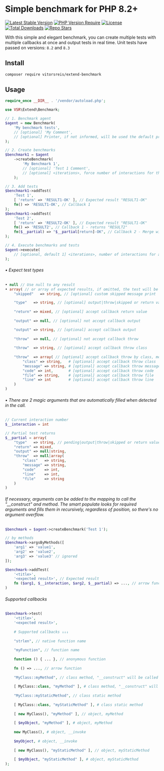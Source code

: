 # Simple benchmark for PHP 8.2+

[![Latest Stable Version](https://img.shields.io/packagist/v/vitorsreis/extend-benchmark?style=flat-square&label=stable&color=2E9DD3)](https://packagist.org/packages/vitorsreis/extend-benchmark)
[![PHP Version Require](https://img.shields.io/packagist/dependency-v/vitorsreis/extend-benchmark/php?style=flat-square&color=777BB3)](https://packagist.org/packages/vitorsreis/extend-benchmark)
[![License](https://img.shields.io/packagist/l/vitorsreis/extend-benchmark?style=flat-square&color=418677)](https://github.com/vitorsreis/extend-benchmark/blob/master/LICENSE)
[![Total Downloads](https://img.shields.io/packagist/dt/vitorsreis/extend-benchmark?style=flat-square&color=0476B7)](https://packagist.org/packages/vitorsreis/extend-benchmark)
[![Repo Stars](https://img.shields.io/github/stars/vitorsreis/extend-benchmark?style=social)](https://github.com/vitorsreis/extend-benchmark)

With this simple and elegant benchmark, you can create multiple tests with multiple callbacks at once and output tests
in real time. Unit tests have passed on versions: ```8.2``` and  ```8.3```

## Install

```bash
composer require vitorsreis/extend-benchmark
```

## Usage

```php
require_once __DIR__ . '/vendor/autoload.php';

use VSR\Extend\Benchmark;

// 1. Benchmark agent
$agent = new Benchmark(
    'My benchmark tests',
    // [optional] 'My Comment',
    // [optional] Printer, if not informed, will be used the default printers ( Printer/Console | Printer/Html ) 
);

// 2. Create benchmarks
$benchmark1 = $agent
    ->createBenchmark(
        'My Benchmark 1',
        // [optional] 'Test 1 Comment',
        // [optional] <iterations>, force number of interactions for this test
    );

// 3. Add tests
$benchmark1->addTest(
    'Test 1',
    [ 'return' => 'RESULT1-OK' ], // Expected result "RESULT1-OK"
    fn() => 'RESULT1-OK', // Callback 1
);
$benchmark1->addTest(
    'Test 2',
    [ 'return' => 'RESULT2-OK' ], // Expected result "RESULT1-OK"
    fn() => 'RESULT2', // Callback 1 - returns "RESULT2"
    fn($__partial) => "$__partial[return]-OK", // Callback 2 - Merge with callback 1, returns "RESULT2-OK"
);

// 4. Execute benchmarks and tests
$agent->execute(
    // [optional, default 1] <iterations>, number of interactions for all tests
);
```

###### • Expect test types

```php
• null // Use null to any result
• array( // or array of expected results, if omitted, the test will be considered successful
    "skipped"   => string, // [optional] custom skipped message print

    "type"   => string, // [optional] output|throw|skipped or return value type
    
    "return" => mixed, // [optional] accept callback return value
    
    "output" => null, // [optional] not accept callback output

    "output" => string, // [optional] accept callback output
    
    "throw"  => null, // [optional] not accept callback throw
    
    "throw"  => string, // [optional] accept callback throw class
    
    "throw"  => array( // [optional] accept callback throw by class, message, code, file and line
        "class" => string,   # [optional] accept callback throw class
        "message" => string, # [optional] accept callback throw message
        "code" => int,       # [optional] accept callback throw code
        "file" => string,    # [optional] accept callback throw file
        "line" => int        # [optional] accept callback throw line
    )
)
```

###### • There are 2 magic arguments that are automatically filled when detected in the call.

```php
// Current interaction number
$__interaction = int

// Partial test returns
$__partial = array(
    "type"   => string, // pending|output|throw|skipped or return value type
    "return" => mixed,
    "output" => null|string,
    "throw"  => null|array(
        "class"   => string,
        "message" => string,
        "code"    => int,
        "line"    => int,
        "file"    => string
    )
)
```

###### If necessary, arguments can be added to the mapping to call the "__construct" and method. The smart populate looks for required arguments and fills them in recursively, regardless of position, so there's no argument overflow.

```php
$benchmark = $agent->createBenchmark('Test 1');

// by methods
$benchmark->argsByMethods([
    'arg1' => 'value1',
    'arg2' => 'value2',
    'arg3' => 'value3' // ignored
]);

$benchmark->addTest(
    '<title>',
    '<expected result>', // Expected result
    fn ($arg1, $__interaction, $arg2, $__partial) => ..., // arrow function
)
```

###### Supported callbacks

```php
$benchmark->test(
    '<title>',
    '<expected result>',
    
    # Supported callbacks ↓↓↓
    
    "strlen", // native function name
    
    "myFunction", // function name
    
    function () { ... }, // anonymous function
    
    fn () => ..., // arrow function
    
    "MyClass::myMethod", // class method, "__construct" will be called before the method
    
    [ MyClass::class, "myMethod" ], # class method, "__construct" will be called before the method
    
    "MyClass::myStaticMethod", // class static method
    
    [ MyClass::class, "myStaticMethod" ], # class static method
    
    [ new MyClass(), "myMethod" ], // object, myMethod
    
    [ $myObject, "myMethod" ], # object, myMethod
    
    new MyClass(), # object, __invoke
    
    $myObject, # object, __invoke
    
    [ new MyClass(), "myStaticMethod" ], // object, myStaticMethod
    
    [ $myObject, "myStaticMethod" ], # object, myStaticMethod
);
```
